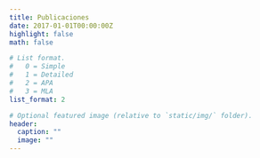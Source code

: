 ```yaml
---
title: Publicaciones
date: 2017-01-01T00:00:00Z
highlight: false
math: false

# List format.
#   0 = Simple
#   1 = Detailed
#   2 = APA
#   3 = MLA
list_format: 2

# Optional featured image (relative to `static/img/` folder).
header:
  caption: ""
  image: ""
---
```

